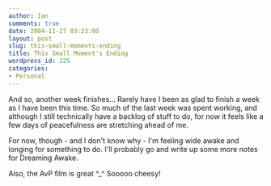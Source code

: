 ```yaml
---
author: Ian
comments: true
date: 2004-11-27 03:23:00
layout: post
slug: this-small-moments-ending
title: This Small Moment's Ending
wordpress_id: 225
categories:
- Personal
---
```


And so, another week finishes...  Rarely have I been as glad to finish a week as I have been this time.  So much of the last week was spent working, and although I still technically have a backlog of stuff to do, for now it feels like a few days of peacefulness are stretching ahead of me.  

For now, though - and I don't know why - I'm feeling wide awake and longing for something to do.  I'll probably go and write up some more notes for Dreaming Awake.  

Also, the AvP film is great ^_^  Sooooo cheesy!
